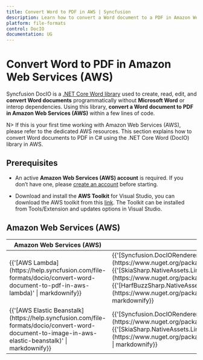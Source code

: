 ```yaml
---
title: Convert Word to PDF in AWS | Syncfusion
description: Learn how to convert a Word document to a PDF in Amazon Web Services (AWS) using Syncfusion .NET Core Word (DocIO) library in C#.
platform: file-formats
control: DocIO
documentation: UG
---
```


# Convert Word to PDF in Amazon Web Services (AWS)

Syncfusion DocIO is a [.NET Core Word library](https://www.syncfusion.com/document-processing/word-framework/net/word-library) used to create, read, edit, and **convert Word documents** programmatically without **Microsoft Word** or interop dependencies. Using this library, **convert a Word document to PDF in Amazon Web Services (AWS)** within a few lines of code. 

N> If this is your first time working with Amazon Web Services (AWS), please refer to the dedicated AWS resources. This section explains how to convert Word documents to PDF in C# using the .NET Core Word (DocIO) library in AWS. 

## Prerequisites 

* An active **Amazon Web Services (AWS) account** is required. If you don’t have one, please [create an account](https://aws.amazon.com/) before starting.

* Download and install the **AWS Toolkit** for Visual Studio, you can download the AWS toolkit from this [link](https://aws.amazon.com/visualstudio/). The Toolkit can be installed from Tools/Extension and updates options in Visual Studio.

## Amazon Web Services (AWS)

<table>
<thead>
<tr>
<th>
Amazon Web Services (AWS)<br/></th><th>
NuGet package name<br/></th></tr></thead>
<tr>
<td>
{{'[AWS Lambda](https://help.syncfusion.com/file-formats/docio/convert-word-document-to-pdf-in-aws-lambda)' | markdownify}} <br/></td><td>
{{'[Syncfusion.DocIORenderer.Net.Core](https://www.nuget.org/packages/Syncfusion.DocIORenderer.Net.Core)' | markdownify}}<br/>
{{'[SkiaSharp.NativeAssets.Linux v2.88.6](https://www.nuget.org/packages/SkiaSharp.NativeAssets.Linux/2.88.6)' | markdownify}} <br/>
{{'[HarfBuzzSharp.NativeAssets.Linux v7.3.0](https://www.nuget.org/packages/HarfBuzzSharp.NativeAssets.Linux/7.3.0)' | markdownify}}<br/> 
</td></tr>
<tr>
<td>
{{'[AWS Elastic Beanstalk](https://help.syncfusion.com/file-formats/docio/convert-word-document-to-image-in-aws-elastic-beanstalk)' | markdownify}} <br/></td><td>
{{'[Syncfusion.DocIORenderer.Net.Core](https://www.nuget.org/packages/Syncfusion.DocIORenderer.Net.Core)' | markdownify}}<br/>
{{'[SkiaSharp.NativeAssets.Linux.NoDependencies v2.88.2](https://www.nuget.org/packages/SkiaSharp.NativeAssets.Linux.NoDependencies/2.88.2)' | markdownify}} <br/>
</table>
